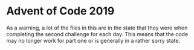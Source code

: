# Advent of Code 2019

As a warning, a lot of the files in this are in the state that they were when completing the second challenge for each day.
This means that the code may no longer work for part one or is generally in a rather sorry state.

